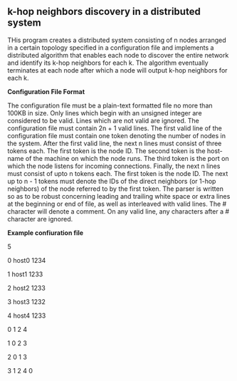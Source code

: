 **k-hop neighbors discovery in a distributed system**
----------------------------------------------------

THis program creates a distributed system consisting of n nodes arranged in a certain topology specified in a configuration file and implements a distributed algorithm that enables each node to discover the entire network and identify its k-hop neighbors for each k. The algorithm eventually terminates at each node after which a node will output k-hop neighbors for each k.

**Configuration File Format**

The configuration file must be a plain-text formatted file no more than 100KB in size. Only lines which begin with an unsigned integer are considered to be valid. Lines which are not valid are ignored. The configuration file must contain 2n + 1 valid lines. The first valid line of the configuration file must contain one token denoting the number of nodes in the system. After the first valid line, the next n lines must consist of three tokens each. The first token is the node ID. The second token is the host-name of the machine on which the node runs. The third token is the port on which the node listens for incoming connections.
Finally, the next n lines must consist of upto n tokens each. The first token is the node ID. The next up to n - 1 tokens must denote the IDs of the direct neighbors (or 1-hop neighbors) of the node referred to by the first token. The parser is written so as to be robust concerning leading and trailing white space or extra lines at the beginning or end of file, as well as interleaved with valid lines. The # character will denote a comment. On any valid line, any characters after a # character are ignored.

**Example confiuration file**

5

0 host0 1234

1 host1 1233

2 host2 1233

3 host3 1232

4 host4 1233

0 1 2 4

1 0 2 3

2 0 1 3

3 1 2
4 0

